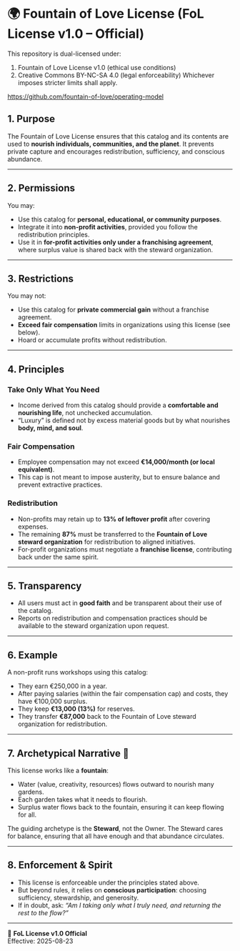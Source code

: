 # 🌍 Fountain of Love License (FoL License v1.0 – Official)

This repository is dual-licensed under:
1. Fountain of Love License v1.0 (ethical use conditions)
2. Creative Commons BY-NC-SA 4.0 (legal enforceability)
Whichever imposes stricter limits shall apply.

https://github.com/fountain-of-love/operating-model

## 1. Purpose
The Fountain of Love License ensures that this catalog and its contents are used to **nourish individuals, communities, and the planet**. It prevents private capture and encourages redistribution, sufficiency, and conscious abundance.  

---

## 2. Permissions
You may:  
- Use this catalog for **personal, educational, or community purposes**.  
- Integrate it into **non-profit activities**, provided you follow the redistribution principles.  
- Use it in **for-profit activities only under a franchising agreement**, where surplus value is shared back with the steward organization.  

---

## 3. Restrictions
You may not:  
- Use this catalog for **private commercial gain** without a franchise agreement.  
- **Exceed fair compensation** limits in organizations using this license (see below).  
- Hoard or accumulate profits without redistribution.  

---

## 4. Principles  

### Take Only What You Need  
- Income derived from this catalog should provide a **comfortable and nourishing life**, not unchecked accumulation.  
- “Luxury” is defined not by excess material goods but by what nourishes **body, mind, and soul**.  

### Fair Compensation  
- Employee compensation may not exceed **€14,000/month (or local equivalent)**.  
- This cap is not meant to impose austerity, but to ensure balance and prevent extractive practices.  

### Redistribution  
- Non-profits may retain up to **13% of leftover profit** after covering expenses.  
- The remaining **87%** must be transferred to the **Fountain of Love steward organization** for redistribution to aligned initiatives.  
- For-profit organizations must negotiate a **franchise license**, contributing back under the same spirit.  

---

## 5. Transparency  
- All users must act in **good faith** and be transparent about their use of the catalog.  
- Reports on redistribution and compensation practices should be available to the steward organization upon request.  

---

## 6. Example  
A non-profit runs workshops using this catalog:  
- They earn €250,000 in a year.  
- After paying salaries (within the fair compensation cap) and costs, they have €100,000 surplus.  
- They keep **€13,000 (13%)** for reserves.  
- They transfer **€87,000** back to the Fountain of Love steward organization for redistribution.  

---

## 7. Archetypical Narrative 🌱  
This license works like a **fountain**:  

- Water (value, creativity, resources) flows outward to nourish many gardens.  
- Each garden takes what it needs to flourish.  
- Surplus water flows back to the fountain, ensuring it can keep flowing for all.  

The guiding archetype is the **Steward**, not the Owner. The Steward cares for balance, ensuring that all have enough and that abundance circulates.  

---

## 8. Enforcement & Spirit  
- This license is enforceable under the principles stated above.  
- But beyond rules, it relies on **conscious participation**: choosing sufficiency, stewardship, and generosity.  
- If in doubt, ask: *“Am I taking only what I truly need, and returning the rest to the flow?”*  

---

📜 **FoL License v1.0 Official**  
Effective: 2025-08-23  
